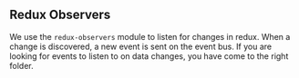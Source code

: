 ## Redux Observers

We use the ```redux-observers``` module to listen for changes in redux.  When a
change is discovered, a new event is sent on the event bus.  If you are looking 
for events to listen to on data changes, you have come to the right folder.